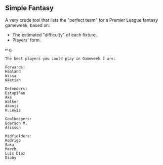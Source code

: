 ## Simple Fantasy

A very crude tool that lists the "perfect team" for a Premier League fantasy gameweek, based on:
- The estimated "difficulty" of each fixture.
- Players' form.

e.g.
```
The best players you could play in Gameweek 2 are:

Forwards:
Haaland
Wissa
Nketiah

Defenders:
Estupiñan
Aké
Walker
Akanji
R.Lewis

Goalkeepers:
Ederson M.
Alisson

Midfielders:
Rodrigo
Saka
March
Luis Díaz
Diaby
```